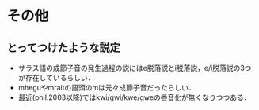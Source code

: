 # その他
## とってつけたような説定
* サラス語の成節子音の発生過程の説にはe脱落説とi脱落説，e/i脱落説の3つが存在しているらしい．
* mheguやmraitの語頭のmは元々成節子音だったらしい．
* 最近(phil.2003以降)ではkwi/gwi/kwe/gweの唇音化が無くなりつつある．